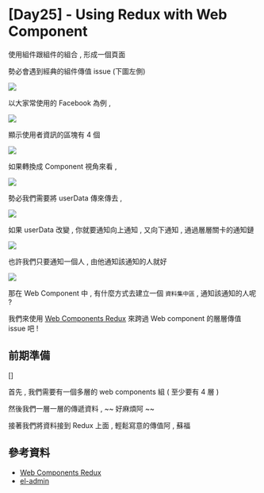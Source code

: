 # [Day25] - Using Redux with Web Component

使用組件跟組件的組合 , 形成一個頁面

勢必會遇到經典的組件傳值 issue (下圖左側)

![](https://i.imgur.com/64cAf1P.png)

以大家常使用的 Facebook 為例 , 

![](https://i.imgur.com/BXy8fIc.png)

顯示使用者資訊的區塊有 4 個 

![](https://i.imgur.com/iycmCpd.png)

如果轉換成 Component 視角來看 , 

![](https://i.imgur.com/M3qmtZw.png)

勢必我們需要將 userData 傳來傳去 , 

![](https://i.imgur.com/Dl7t5Fn.png)

如果 userData 改變 , 你就要通知向上通知 , 又向下通知 , 通過層層關卡的通知鏈

![](https://i.imgur.com/xSe3Ipa.png)

也許我們只要通知一個人 , 由他通知該通知的人就好

![](https://i.imgur.com/uJQQBAj.png)

那在 Web Component 中 , 有什麼方式去建立一個 `資料集中區` , 通知該通知的人呢 ?

我們來使用 [Web Components Redux](https://github.com/sheeshpaul/webcomponents-redux) 來跨過 Web component 的層層傳值 issue 吧 !

## 前期準備

[]

首先 , 我們需要有一個多層的 web components 組 ( 至少要有 4 層 )

然後我們一層一層的傳遞資料 , ~~ 好麻煩阿 ~~

接著我們將資料接到 Redux 上面 , 輕鬆寫意的傳值阿 , 蘇福

## 參考資料

- [Web Components Redux](https://github.com/sheeshpaul/webcomponents-redux)
- [el-admin](https://el-admin.vip/guide/)
